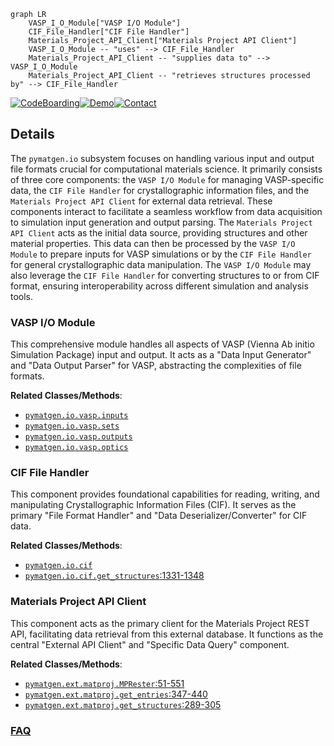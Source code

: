 ```mermaid
graph LR
    VASP_I_O_Module["VASP I/O Module"]
    CIF_File_Handler["CIF File Handler"]
    Materials_Project_API_Client["Materials Project API Client"]
    VASP_I_O_Module -- "uses" --> CIF_File_Handler
    Materials_Project_API_Client -- "supplies data to" --> VASP_I_O_Module
    Materials_Project_API_Client -- "retrieves structures processed by" --> CIF_File_Handler
```

[![CodeBoarding](https://img.shields.io/badge/Generated%20by-CodeBoarding-9cf?style=flat-square)](https://github.com/CodeBoarding/GeneratedOnBoardings)[![Demo](https://img.shields.io/badge/Try%20our-Demo-blue?style=flat-square)](https://www.codeboarding.org/demo)[![Contact](https://img.shields.io/badge/Contact%20us%20-%20contact@codeboarding.org-lightgrey?style=flat-square)](mailto:contact@codeboarding.org)

## Details

The `pymatgen.io` subsystem focuses on handling various input and output file formats crucial for computational materials science. It primarily consists of three core components: the `VASP I/O Module` for managing VASP-specific data, the `CIF File Handler` for crystallographic information files, and the `Materials Project API Client` for external data retrieval. These components interact to facilitate a seamless workflow from data acquisition to simulation input generation and output parsing. The `Materials Project API Client` acts as the initial data source, providing structures and other material properties. This data can then be processed by the `VASP I/O Module` to prepare inputs for VASP simulations or by the `CIF File Handler` for general crystallographic data manipulation. The `VASP I/O Module` may also leverage the `CIF File Handler` for converting structures to or from CIF format, ensuring interoperability across different simulation and analysis tools.

### VASP I/O Module
This comprehensive module handles all aspects of VASP (Vienna Ab initio Simulation Package) input and output. It acts as a "Data Input Generator" and "Data Output Parser" for VASP, abstracting the complexities of file formats.


**Related Classes/Methods**:

- <a href="https://github.com/materialsproject/pymatgen/blob/master/src/pymatgen/io/vasp/inputs.py" target="_blank" rel="noopener noreferrer">`pymatgen.io.vasp.inputs`</a>
- <a href="https://github.com/materialsproject/pymatgen/blob/master/src/pymatgen/io/vasp/sets.py" target="_blank" rel="noopener noreferrer">`pymatgen.io.vasp.sets`</a>
- <a href="https://github.com/materialsproject/pymatgen/blob/master/src/pymatgen/io/vasp/outputs.py" target="_blank" rel="noopener noreferrer">`pymatgen.io.vasp.outputs`</a>
- <a href="https://github.com/materialsproject/pymatgen/blob/master/src/pymatgen/io/vasp/optics.py" target="_blank" rel="noopener noreferrer">`pymatgen.io.vasp.optics`</a>


### CIF File Handler
This component provides foundational capabilities for reading, writing, and manipulating Crystallographic Information Files (CIF). It serves as the primary "File Format Handler" and "Data Deserializer/Converter" for CIF data.


**Related Classes/Methods**:

- <a href="https://github.com/materialsproject/pymatgen/blob/master/src/pymatgen/io/cif.py" target="_blank" rel="noopener noreferrer">`pymatgen.io.cif`</a>
- <a href="https://github.com/materialsproject/pymatgen/blob/master/src/pymatgen/io/cif.py#L1331-L1348" target="_blank" rel="noopener noreferrer">`pymatgen.io.cif.get_structures`:1331-1348</a>


### Materials Project API Client
This component acts as the primary client for the Materials Project REST API, facilitating data retrieval from this external database. It functions as the central "External API Client" and "Specific Data Query" component.


**Related Classes/Methods**:

- <a href="https://github.com/materialsproject/pymatgen/blob/master/src/pymatgen/ext/matproj.py#L51-L551" target="_blank" rel="noopener noreferrer">`pymatgen.ext.matproj.MPRester`:51-551</a>
- <a href="https://github.com/materialsproject/pymatgen/blob/master/src/pymatgen/ext/matproj.py#L347-L440" target="_blank" rel="noopener noreferrer">`pymatgen.ext.matproj.get_entries`:347-440</a>
- <a href="https://github.com/materialsproject/pymatgen/blob/master/src/pymatgen/ext/matproj.py#L289-L305" target="_blank" rel="noopener noreferrer">`pymatgen.ext.matproj.get_structures`:289-305</a>




### [FAQ](https://github.com/CodeBoarding/GeneratedOnBoardings/tree/main?tab=readme-ov-file#faq)
